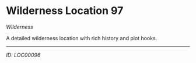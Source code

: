 # Wilderness Location 97

*Wilderness*

A detailed wilderness location with rich history and plot hooks.

---
*ID: LOC00096*